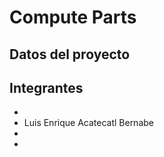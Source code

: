 # Compute Parts

## Datos del proyecto


## Integrantes
 - 
 - Luis Enrique Acatecatl Bernabe
 -
 -

